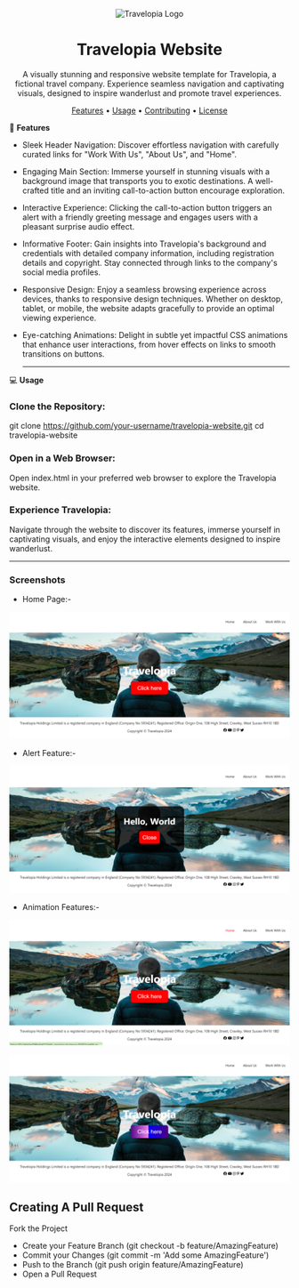 <p align="center">
  <img src="https://www.drupal.org/files/styles/grid-4-2x/public/travelopia_logo.png?itok=ljzwrdLC" alt="Travelopia Logo">
</p>
<h1 align="center">Travelopia Website</h1>
<p align="center">
  A visually stunning and responsive website template for Travelopia, a fictional travel company. Experience seamless navigation and captivating visuals, designed to inspire wanderlust and promote travel experiences.
</p>
<p align="center">
  <a href="#features">Features</a> •
  <a href="#usage">Usage</a> •
  <a href="#contributing">Contributing</a> •
  <a href="#license">License</a>
</p>

🚀 **Features**
* Sleek Header Navigation: Discover effortless navigation with carefully curated links for "Work With Us", "About Us", and "Home".

* Engaging Main Section: Immerse yourself in stunning visuals with a background image that transports you to exotic destinations. A well-crafted title and an inviting call-to-action button encourage exploration.

* Interactive Experience: Clicking the call-to-action button triggers an alert with a friendly greeting message and engages users with a pleasant surprise audio effect.

* Informative Footer: Gain insights into Travelopia's background and credentials with detailed company information, including registration details and copyright. Stay connected through links to the company's social media profiles.

* Responsive Design: Enjoy a seamless browsing experience across devices, thanks to responsive design techniques. Whether on desktop, tablet, or mobile, the website adapts gracefully to provide an optimal viewing experience.

* Eye-catching Animations: Delight in subtle yet impactful CSS animations that enhance user interactions, from hover effects on links to smooth transitions on buttons.

  ___

💻 **Usage**

### Clone the Repository:

git clone https://github.com/your-username/travelopia-website.git
cd travelopia-website

### Open in a Web Browser:

Open index.html in your preferred web browser to explore the Travelopia website.

### Experience Travelopia:

Navigate through the website to discover its features, immerse yourself in captivating visuals, and enjoy the interactive elements designed to inspire wanderlust.


___

### Screenshots

* Home Page:-
  
![image](https://github.com/Vaishnavi0717/Travelopia-assignment/blob/main/images/Screenshot%20(19).png)

* Alert Feature:-
  
![image](https://github.com/Vaishnavi0717/Travelopia-assignment/blob/main/images/Screenshot%20(22).png)

* Animation Features:-
  
![image](https://github.com/Vaishnavi0717/Travelopia-assignment/blob/main/images/Screenshot%20(21).png)

![image](https://github.com/Vaishnavi0717/Travelopia-assignment/blob/main/images/Screenshot%20(20).png)


## Creating A Pull Request
Fork the Project
* Create your Feature Branch (git checkout -b feature/AmazingFeature)
* Commit your Changes (git commit -m 'Add some AmazingFeature')
* Push to the Branch (git push origin feature/AmazingFeature)
* Open a Pull Request

